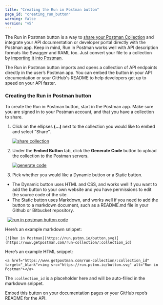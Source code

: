 ```yaml
---
title: "Creating the Run in Postman button"
page_id: "creating_run_button"
warning: false
version: "v5"
---
```


The Run in Postman button is a way to [share your Postman Collection](/docs/postman/collections/sharing_collections) and integrate your API documentation or developer portal directly with the Postman app. Keep in mind, Run in Postman works well with API description formats like Swagger and RAML too. Just convert your file to a collection by [importing it into Postman](/docs/postman/collections/data_formats).

The Run in Postman button imports and opens a collection of API endpoints directly in the user’s Postman app. You can embed the button in your API documentation or your GitHub's README to help developers get up to speed on your API faster.

### Creating the Run in Postman button

To create the Run in Postman button, start in the Postman app. Make sure you are signed in to your Postman account, and that you have a collection to share.

1.  Click on the ellipses **(...)** next to the collection you would like to embed and select "Share". 

    [![share collection](https://s3.amazonaws.com/postman-static-getpostman-com/postman-docs/shareCollectionDropdown.png)](https://s3.amazonaws.com/postman-static-getpostman-com/postman-docs/shareCollectionDropdown.png)

2.  Under the **Embed Button** tab, click the **Generate Code** button to upload the collection to the Postman servers.

    [![generate code](https://cloud.githubusercontent.com/assets/681190/18238175/cb547d0a-7357-11e6-8aa3-89e05ad89172.png)](https://cloud.githubusercontent.com/assets/681190/18238175/cb547d0a-7357-11e6-8aa3-89e05ad89172.png)

3.  Pick whether you would like a Dynamic button or a Static button.

  *   The Dynamic button uses HTML and CSS, and works well if you want to add the button to your own website and you have permissions to edit the source code of the site.
  *   The Static button uses Markdown, and works well if you need to add the button to a markdown document, such as a README.md file in your Github or Bitbucket repository.

      [![run in postman button code](https://cloud.githubusercontent.com/assets/681190/18238097/ce9f391a-7356-11e6-8600-6896b8957b7e.png)](https://cloud.githubusercontent.com/assets/681190/18238097/ce9f391a-7356-11e6-8600-6896b8957b7e.png)

Here’s an example markdown snippet:

```
[![Run in Postman](https://run.pstmn.io/button.svg)](https://www.getpostman.com/run-collection/:collection_id)
```

Here’s an example HTML snippet:

```
<a href="https://www.getpostman.com/run-collection/:collection_id" target="_blank"><img src="https://run.pstmn.io/button.svg" alt="Run in Postman"></a>
```

The `:collection_id` is a placeholder here and will be auto-filled in the markdown snippet.

Embed this button on your documentation pages or your GitHub repo’s README for the API. 
